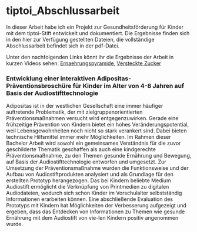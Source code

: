 # tiptoi_Abschlussarbeit

In dieser Arbeit habe ich ein Projekt zur Gesundheitsförderung für Kinder mit dem tiptoi-Stift entwickelt und dokumentiert. Die Ergebnisse finden sich in den hier zur Verfügung gestellten Dateien, die vollständige Abschlussarbeit befindet sich in der pdf-Datei.

Unter den nachfolgenden Links könnt ihr die Ergebnisse der Arbeit in kurzen Videos sehen: [Ernaehrungspyramide](https://youtu.be/hEyZJ95rms8), [Versteckte Zucker](https://youtu.be/E92o13Wb-SQ)


### Entwicklung einer interaktiven Adipositas-Präventionsbroschüre für Kinder im Alter von 4-8 Jahren auf Basis der Audiostifttechnologie
Adipositas ist in der westlichen Gesellschaft eine immer häufiger auftretende Problematik, der mit zielgruppenorientierten Präventionsmaßnahmen versucht wird entgegenzuwirken. Gerade eine frühzeitige Prävention von Kindern bietet ein hohes Veränderungspotential, weil Lebensgewohnheiten noch nicht so stark verankert sind. Dabei bieten technische Hilfsmittel immer mehr Möglichkeiten. Im Rahmen dieser Bachelor Arbeit wird sowohl ein gemeinsames Verständnis für die zuvor geschilderte Thematik geschaffen als auch eine kindgerechte Präventionsmaßnahme, zu den Themen gesunde Ernährung und Bewegung, auf Basis der Audiostifttechnologie entworfen und umgesetzt. Zur Umsetzung der Präventionsmaßnahme wurden die Funktionsweise und der Aufbau von Audiostiftprodukten analysiert und als Grundlage für den erstellten Prototyp herangezogen. Das bei Kindern beliebte Medium Audiostift ermöglicht die Verknüpfung von Printmedien zu digitalen Audiodateien, wodurch sich schon Kinder im Vorschulalter selbstständig Informationen erarbeiten können. Eine abschließende Evaluation des Prototyps mit Kindern hat Möglichkeiten der Verbesserung aufgezeigt und ergeben, dass das Entdecken von Informationen zu Themen wie gesunde Ernährung mit dem Audiostift von vie-len Kindern positiv angenommen wurde.
